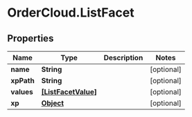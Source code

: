 # OrderCloud.ListFacet

## Properties
Name | Type | Description | Notes
------------ | ------------- | ------------- | -------------
**name** | **String** |  | [optional] 
**xpPath** | **String** |  | [optional] 
**values** | [**[ListFacetValue]**](ListFacetValue.md) |  | [optional] 
**xp** | [**Object**](.md) |  | [optional] 


